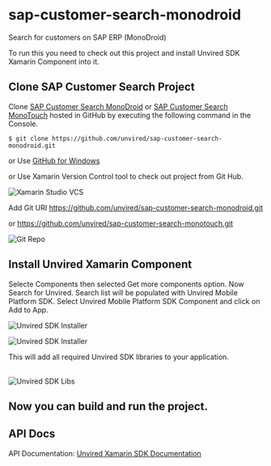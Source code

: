 # sap-customer-search-monodroid
Search for customers on SAP ERP (MonoDroid)

To run this you need to check out this project and install Unvired SDK Xamarin Component into it.

Clone SAP Customer Search Project
-----------
Clone <a href="https://github.com/unvired/sap-customer-search-monodroid">SAP Customer Search MonoDroid</a> or 
<a href="https://github.com/unvired/sap-customer-search-monotouch">SAP Customer Search MonoTouch</a> hosted in GitHub by executing the following command in the Console.

 `$ git clone https://github.com/unvired/sap-customer-search-monodroid.git`
 
  or Use <a href="https://windows.github.com/">GitHub for Windows</a>
  
  or Use Xamarin Version Control tool to check out project from Git Hub.

![Xamarin Studio VCS](http://developer.unvired.com/public/xamarin/vcs.png)

Add Git URI <a href="https://github.com/unvired/sap-customer-search-monodroid">https://github.com/unvired/sap-customer-search-monodroid.git</a>

or <a href="https://github.com/unvired/sap-customer-search-monotouch">https://github.com/unvired/sap-customer-search-monotouch.git</a>

![Git Repo](http://developer.unvired.com/public/xamarin/gitrepo.png)


Install Unvired Xamarin Component
------------
Selecte Components then selected Get more components option. Now Search for Unvired. Search list will be populated with Unvired Mobile Platform SDK. Select Unvired Mobile Platform SDK Component and click on Add to App.

![Unvired SDK Installer](http://developer.unvired.com/public/xamarin/addcomponent.png)

![Unvired SDK Installer](http://developer.unvired.com/public/xamarin/unviredsdkcomponent.png)

This will add all required Unvired SDK libraries to your application.<br><br>

![Unvired SDK Libs](http://developer.unvired.com/public/xamarin/unviredsdklibs.png)

Now you can build and run the project.
--------

API Docs
--------
API Documentation: <a href="http://developer.unvired.com/docs/Windows/">Unvired Xamarin SDK Documentation</a>

